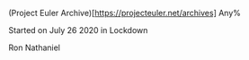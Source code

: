 
(Project Euler Archive)[https://projecteuler.net/archives] Any%

Started on July 26 2020 in Lockdown

Ron Nathaniel
